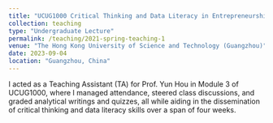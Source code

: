 ```yaml
---
title: "UCUG1000 Critical Thinking and Data Literacy in Entrepreneurship"
collection: teaching
type: "Undergraduate Lecture"
permalink: /teaching/2021-spring-teaching-1
venue: "The Hong Kong University of Science and Technology (Guangzhou)"
date: 2023-09-04
location: "Guangzhou, China"
---
```


I acted as a Teaching Assistant (TA) for Prof. Yun Hou in Module 3 of UCUG1000, where I managed attendance, steered class discussions, and graded analytical writings and quizzes, all while aiding in the dissemination of critical thinking and data literacy skills over a span of four weeks.
